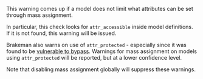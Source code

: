 This warning comes up if a model does not limit what attributes can be set through mass assignment.

In particular, this check looks for `attr_accessible` inside model definitions. If it is not found, this warning will be issued.

Brakeman also warns on use of `attr_protected` - especially since it was found to be [vulnerable to bypass](https://groups.google.com/d/topic/rubyonrails-security/AFBKNY7VSH8/discussion). Warnings for mass assignment on models using `attr_protected` will be reported, but at a lower confidence level.

Note that disabling mass assignment globally will suppress these warnings.
